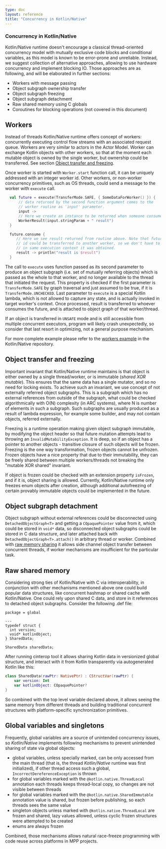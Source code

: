 ```yaml
---
type: doc
layout: reference
title: "Concurrency in Kotlin/Native"
---
```


### Concurrency in Kotlin/Native

  Kotlin/Native runtime doesn't encourage a classical thread-oriented concurrency
 model with mutually exclusive code blocks and conditional variables, as this model is
 known to be error-prone and unreliable. Instead, we suggest collection of
 alternative approaches, allowing to use hardware concurrency and implement blocking IO.
 Those approaches are as following, and will be elaborated in further sections:
   * Workers with message passing
   * Object subgraph ownership transfer
   * Object subgraph freezing
   * Object subgraph detachment
   * Raw shared memory using C globals
   * Coroutines for blocking operations (not covered in this document)

## Workers

  Instead of threads Kotlin/Native runtime offers concept of workers: concurrently executing
 control flow streams with an associated request queue. Workers are very similar to actors
 in the Actor Model. Worker can exchange Kotlin objects with other workers, so that at the moment
 each mutable object is owned by the single worker, but ownership could be transferred.
 See section [Object transfer and freezing](#transfer).

  Once worker is started with `Worker.start` function call, it can be uniquely addressed with an integer
 worker id. Other workers, or non-worker concurrency primitives, such as OS threads, could send a message
 to the worker with `execute` call.
 ```kotlin
   val future = execute(TransferMode.SAFE, { SomeDataForWorker() }) {
       // data returned by the second function argument comes to the
       // worker routine as 'input' parameter.
       input ->
       // Here we create an instance to be returned when someone consumes result future.
       WorkerResult(input.stringParam + " result")
   }

   future.consume {
      // Here we see result returned from routine above. Note that future object or
      // id could be transferred to another worker, so we don't have to consume future
      // in same execution context it was obtained.
      result -> println("result is $result")
   }
```
 The call to `execute` uses function passed as its second parameter to produce an object subgraph
 (i.e. set of mutually referring objects) which is passed as the whole to that worker, and no longer
 available to the thread that initiated the request. This property is checked if the first parameter
 is `TransferMode.SAFE` by graph traversal and just assumed to be true, if it is `TransferMode.UNCHECKED`.
 Last parameter to `execute` is a special Kotlin lambda, which is not allowed to capture any state,
 and is actually invoked in target worker's context. Once processed, result is transferred to whoever consumes
 the future, and is attached to object graph of that worker/thread.

  If an object is transferred in `UNSAFE` mode and is still accessible from multiple concurrent executors,
 program will likely crash unexpectedly, so consider that last resort in optimizing, not a general purpose
 mechanism.

  For more complete example please refer to the [workers example](https://github.com/JetBrains/kotlin-native/tree/master/samples/workers)
 in the Kotlin/Native repository.


## <a name="transfer"></a>Object transfer and freezing

   Important invariant that Kotlin/Native runtime maintains is that object is either owned by a single
  thread/worker, or is immutable (_shared XOR mutable_). This ensures that the same data has a single mutator, and so no need for
  locking exists. To achieve such an invariant, we use concept of not externally referred object subgraphs.
  This is a subgraph which has no external references from outside of the subgraph, what could be checked
  algorithmically with O(N) complexity (in ARC systems), where N is number of elements in such a subgraph.
  Such subgraphs are usually produced as a result of lambda expression, for example some builder, and may not
  contain objects, referred externally.

   Freezing is a runtime operation making given object subgraph immutable, by modifying the object header
  so that future mutation attempts lead to throwing an `InvalidMutabilityException`. It is deep, so
  if an object has a pointer to another objects - transitive closure of such objects will be frozen.
  Freezing is the one way transformation, frozen objects cannot be unfrozen. Frozen objects have a nice
  property that due to their immutability, they can be freely shared between multiple workers/threads
  not breaking the "mutable XOR shared" invariant.

   If object is frozen could be checked with an extension property `isFrozen`, and if it is, object sharing
 is allowed. Currently, Kotlin/Native runtime only freezes enum objects after creation, although additional
 autofreezing of certain provably immutable objects could be implemented in the future.

## <a name="detach"></a>Object subgraph detachment

   Object subgraph without external references could be disconnected using `DetachedObjectGraph<T>` and getting 
  a `COpaquePointer` value from it, which could be stored in `void*` data, so disconnected object subgraphs
  could be stored in C data structure, and later attached back with `DetachedObjectGraph<T>.attach()` in arbitrary thread
  or worker. Combined with [raw memory sharing](#shared) it allows side channel object transfer between
  concurrent threads, if worker mechanisms are insufficient for the particular task.

## <a name="shared"></a>Raw shared memory

  Considering strong ties of Kotlin/Native with C via interoperability, in conjunction with other mechanisms
 mentioned above one could build popular data structures, like concurrent hashmap or shared cache with
 Kotlin/Native. One could rely upon shared C data, and store in it references to detached object subgraphs.
 Consider the following .def file:
```
package = global

---
typedef struct {
  int version;
  void* kotlinObject;
} SharedData;

SharedData sharedData;
```
After running cinterop tool it allows sharing Kotlin data in versionized global structure,
and interact with it from Kotlin transparently via autogenerated Kotlin like this:
```kotlin
class SharedData(rawPtr: NativePtr) : CStructVar(rawPtr) {
    var version: Int
    var kotlinObject: COpaquePointer?
}
```
So combined with the top level variable declared above, it allows seeing the same memory from different
threads and building traditional concurrent structures with platform-specific synchronization primitives.

## <a name="top_level"></a>Global variables and singletons

  Frequently, global variables are a source of unintended concurrency issues, so _Kotlin/Native_ implements
following mechanisms to prevent unintended sharing of state via global objects:

   * global variables, unless specially marked, can be only accessed from the main thread (that is, the thread
   _Kotlin/Native_ runtime was first initialized), if other thread access such a global, `IncorrectDereferenceException` is thrown
   * for global variables marked with the `@kotlin.native.ThreadLocal` annotation each threads keeps thread-local copy,
   so changes are not visible between threads
   * for global variables marked with the `@kotlin.native.SharedImmutable` annotation value is shared, but frozen
   before publishing, so each threads sees the same value
   * singleton objects unless marked with `@kotlin.native.ThreadLocal` are frozen and shared, lazy values allowed,
   unless cyclic frozen structures were attempted to be created
   * enums are always frozen

 Combined, those mechanisms allows natural race-freeze programming with code reuse across platforms in MPP projects.